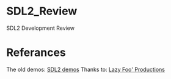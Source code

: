 # SDL2_Review
SDL2 Development Review

# Referances
The old demos: [SDL2 demos](https://github.com/Joker2770/SDL2-Tutorial)
Thanks to: [Lazy Foo' Productions](http://lazyfoo.net/tutorials/SDL/index.php)